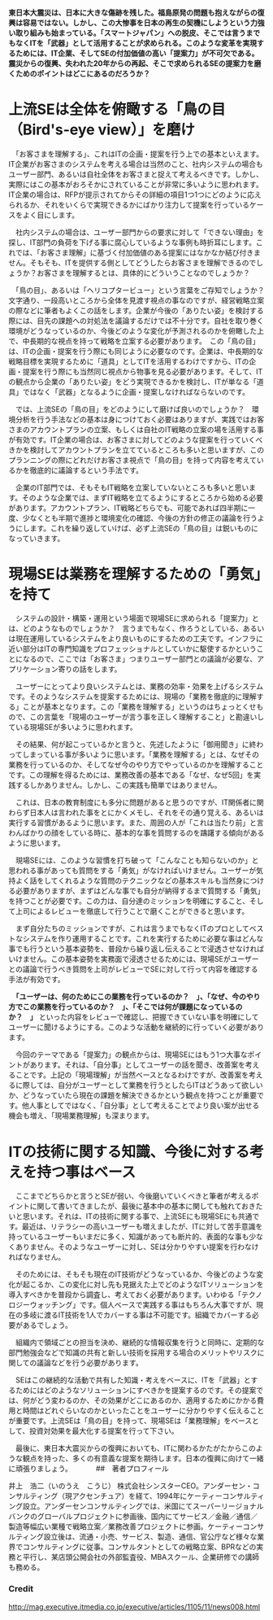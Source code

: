 #### 東日本大震災は、日本に大きな傷跡を残した。福島原発の問題も抱えながらの復興は容易ではない。しかし、この大惨事を日本の再生の契機にしようという力強い取り組みも始まっている。「スマートジャパン」への脱皮、そこでは言うまでもなくITを「武器」として活用することが求められる。このような変革を実現するためには、IT企業、そしてSEの付加価値の高い「提案力」が不可欠である。震災からの復興、失われた20年からの再起、そこで求められるSEの提案力を磨くためのポイントはどこにあるのだろうか？

# 上流SEは全体を俯瞰する「鳥の目（Bird's-eye view）」を磨け

　「お客さまを理解する」、これはITの企画・提案を行う上での基本といえます。IT企業がお客さまのシステムを考える場合は当然のこと、社内システムの場合もユーザー部門、あるいは自社全体をお客さまと捉えて考えるべきです。しかし、実際にはこの基本がおろそかにされていることが非常に多いように思われます。IT企業の場合は、RFPが提示されてからその詳細の項目1つ1つにどのように応えられるか、それをいくらで実現できるかにばかり注力して提案を行っているケースをよく目にします。

　社内システムの場合は、ユーザー部門からの要求に対して「できない理由」を探し、IT部門の負荷を下げる事に腐心しているような事例も時折耳にします。これでは、「お客さま理解」に基づく付加価値のある提案にはなかなか結び付きません。そもそも、ITを提供する側としてどうしたらお客さまを理解できるのでしょうか？お客さまを理解するとは、具体的にどういうことなのでしょうか？

　「鳥の目」、あるいは「ヘリコプタービュー」という言葉をご存知でしょうか？　文字通り、一段高いところから全体を見渡す視点の事なのですが、経営戦略立案の際などに筆者もよくこの話をします。企業が今後の「ありたい姿」を検討する際には、目先の課題への対処法を議論するだけでは不十分です。自社を取り巻く環境がどうなっているのか、今後どのような変化が予測されるのかを俯瞰した上で、中長期的な視点を持って戦略を立案する必要があります。　この「鳥の目」は、ITの企画・提案を行う際にも同じように必要なのです。企業は、中長期的な戦略目標を実現するために「道具」としてITを活用するわけですから、ITの企画・提案を行う際にも当然同じ視点から物事を見る必要があります。そして、ITの観点から企業の「ありたい姿」をどう実現できるかを検討し、ITが単なる「道具」ではなく「武器」となるように企画・提案しなければならないのです。

　では、上流SEの「鳥の目」をどのようにして磨けば良いのでしょうか？　環境分析を行う手法などの基本は身につけておく必要はありますが、実践ではお客さまのアカウントプランの立案、もしくは自社のIT戦略の立案の場を活用する事が有効です。IT企業の場合は、お客さまに対してどのような提案を行っていくべきかを検討してアカウントプランを立てているところも多いと思いますが、このプランニングの際にどれだけお客さま視点で「鳥の目」を持って内容を考えているかを徹底的に議論するという手法です。

　企業のIT部門では、そもそもIT戦略を立案していないところも多いと思います。そのような企業では、まずIT戦略を立てるようにするところから始める必要があります。アカウントプラン、IT戦略どちらでも、可能であれば四半期に一度、少なくとも半期で進捗と環境変化の確認、今後の方針の修正の議論を行うようにします。これを繰り返していけば、必ず上流SEの「鳥の目」は鋭いものになっていきます。
　
# 現場SEは業務を理解するための「勇気」を持て

　システムの設計・構築・運用という場面で現場SEに求められる「提案力」とは、どのようなものでしょうか？　言うまでもなく、作ろうとしている、あるいは現在運用しているシステムをより良いものにするための工夫です。インフラに近い部分はITの専門知識をプロフェッショナルとしていかに駆使するかということになるので、ここでは「お客さま」つまりユーザー部門との議論が必要な、アプリケーション寄りの話をします。

　ユーザーにとってより良いシステムとは、業務の効率・効果を上げるシステムです。そのようなシステムを提案するためには、現場の「業務を徹底的に理解する」ことが基本となります。この「業務を理解する」というのはちょっとくせもので、この言葉を「現場のユーザーが言う事を正しく理解すること」と勘違いしている現場SEが多いように思われます。

　その結果、何が起こっているかと言うと、先述したように「御用聞き」に終わってしまっている事が多いように思います。「業務を理解する」とは、なぜその業務を行っているのか、そしてなぜ今のやり方でやっているのかを理解することです。この理解を得るためには、業務改善の基本である「なぜ、なぜ5回」を実践するしかありません。しかし、この実践も簡単ではありません。

　これは、日本の教育制度にも多分に問題があると思うのですが、IT関係者に関わらず日本人は言われた事をとにかくメモし、それをその通り覚える、あるいは実行する習慣があるように思います。また、周囲の人が「これは当たり前」と言わんばかりの顔をしている時に、基本的な事を質問するのを躊躇する傾向があるように思います。

　現場SEには、このような習慣を打ち破って「こんなことも知らないのか」と思われる事があっても質問をする「勇気」がなければいけません。ユーザーが気持よく話をしてくれるような質問のテクニックなどの基本スキルも当然身につける必要がありますが、まずはどんな事でも自分が納得するまで質問する「勇気」を持つことが必要です。この力は、自分達のミッションを明確にすること、そして上司によるレビューを徹底して行うことで磨くことができると思います。

　まず自分たちのミッションですが、これは言うまでもなくITのプロとしてベストなシステムを作り運用することです。これを実行するために必要な事はどんな事でも行うという基本姿勢を、普段から繰り返し伝えることで浸透させなければいけません。この基本姿勢を実務面で浸透させるためには、現場SEがユーザーとの議論で行うべき質問を上司がレビューでSEに対して行って内容を確認する手法が有効です。

　**「ユーザーは、何のためにこの業務を行っているのか？　」、「なぜ、今のやり方でこの業務を行っているのか？　」、「そこでは何が課題になっているのか？　」** といった内容をレビューで確認し、把握できていない事を明確にしてユーザーに聞けるようにする。このような活動を継続的に行っていく必要があります。

　今回のテーマである「提案力」の観点からは、現場SEにはもう1つ大事なポイントがあります。それは、「自分事」としてユーザーの話を聞き、改善案を考えることです。上記の「現場理解」が当然ベースとなるわけですが、改善案を考えるに際しては、自分がユーザーとして業務を行うとしたらITはどうあって欲しいか、どうなっていたら現在の課題を解決できるかという観点を持つことが重要です。他人事としてではなく、「自分事」として考えることでより良い案が出せる機会も増え、「現場業務理解」も深まります。
　
# ITの技術に関する知識、今後に対する考えを持つ事はベース

　ここまでどちらかと言うとSEが弱い、今後磨いていくべきと筆者が考えるポイントに関して書いてきましたが、最後に基本中の基本に関しても触れておきたいと思います。それは、ITの技術に関する事で、上流SEにも現場SEにも共通です。最近は、リテラシーの高いユーザーも増えましたが、ITに対して苦手意識を持っているユーザーもいまだに多く、知識があっても断片的、表面的な事も少なくありません。そのようなユーザーに対し、SEは分かりやすい提案を行わなければなりません。

　そのためには、そもそも現在のIT技術がどうなっているか、今後どのような変化が起こるか、この変化に対し先も見据えた上でどのようなITソリューションを導入すべきかを普段から調査し、考えておく必要があります。いわゆる「テクノロジーウォッチング」です。個人ベースで実践する事はもちろん大事ですが、現在の多岐に渡るIT技術を1人でカバーする事は不可能です。組織でカバーする必要があるでしょう。

　組織内で領域ごとの担当を決め、継続的な情報収集を行うと同時に、定期的な部門勉強会などで知識の共有と新しい技術を採用する場合のメリットやリスクに関しての議論などを行う必要があります。

　SEはこの継続的な活動で共有した知識・考えをベースに、ITを「武器」とするためにはどのようなソリューションにすべきかを提案するのです。その提案では、何がどう変わるのか、その効果がどこにあるのか、適用するためにかかる費用と時間はどれぐらいなのかといったことをユーザーに分かりやすく伝えることが重要です。上流SEは「鳥の目」を持って、現場SEは「業務理解」をベースとして、投資対効果を最大化する提案を行って下さい。

　最後に、東日本大震災からの復興においても、ITに関わるかたがたからこのような観点を持った、多くの有意義な提案を期待します。日本の復興に向けて一緒に頑張りましょう。　
　
　
##　著者プロフィール

井上　浩二（いのうえ　こうじ）
株式会社シンスターCEO。アンダーセン・コンサルティング（現アクセンチュア）を経て、1994年にケーティーコンサルティング設立。アンダーセンコンサルティングでは、米国にてスーパーリージョナルバンクのグローバルプロジェクトに参画後、国内にてサービス／金融／通信／製造等幅広い業種で戦略立案／業務改善プロジェクトに参画。ケーティーコンサルティング設立後は、流通・小売、サービス、製造、通信、官公庁など様々な業界でコンサルティングに従事。コンサルタントとしての戦略立案、BPRなどの実務と平行し、某店頭公開会社の外部監査役、MBAスクール、企業研修での講師も務める。

### Credit
http://mag.executive.itmedia.co.jp/executive/articles/1105/11/news008.html

